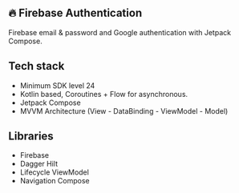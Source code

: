 ## 🔥 Firebase Authentication
Firebase email & password and Google authentication with Jetpack Compose.

## Tech stack
- Minimum SDK level 24
- Kotlin based, Coroutines + Flow for asynchronous.
- Jetpack Compose
- MVVM Architecture (View - DataBinding - ViewModel - Model)

## Libraries
- Firebase
- Dagger Hilt
- Lifecycle ViewModel
- Navigation Compose

